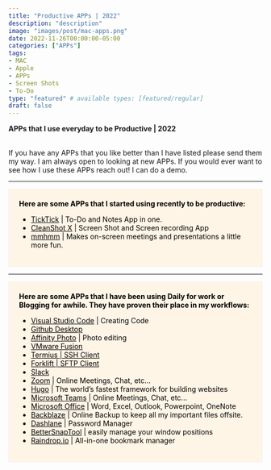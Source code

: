 ```yaml
---
title: "Productive APPs | 2022"
description: "description"
image: "images/post/mac-apps.png"
date: 2022-11-26T00:00:00-05:00
categories: ["APPs"]
tags:
- MAC
- Apple
- APPs
- Screen Shots
- To-Do
type: "featured" # available types: [featured/regular]
draft: false
---
```


<div>
  <b>APPs that I use everyday to be Productive | 2022</b>
</div>
<div>
  <br>
</div>

If you have any APPs that you like better than I have listed please send them my way. I am always open to looking at new APPs. If you would ever want to see how I use these APPs reach out! I can do a demo.

---

<div style="background-color:#fff5e6; Padding:20px; border: 1.5px solid #f2f2f2; color: black;" >
    <b>Here are some APPs that I started using recently to be productive:</b>
    <br>
        <ul>
            <li><a href="https://ticktick.com"   target="_blank" style="color: black;">TickTick</a> | To-Do and Notes App in one.</li>
            <li><a href="https://cleanshot.com/" target="_blank" style="color: black;">CleanShot X</a> | Screen Shot and Screen recording App</li>
            <li><a href="https://www.mmhmm.app"  target="_blank" style="color: black;">mmhmm</a> | Makes on-screen meetings and presentations a little more fun.</li>
        </ul>
</div>

---

<div style="background-color:#fff5e6; Padding:20px; border: 1.5px solid #f2f2f2; color: black;" >
    <b>Here are some APPs that I have been using Daily for work or Blogging for awhile. They have proven their place in my workflows:</b>
    <br>
        <ul>
            <li><a href="https://code.visualstudio.com/"                                     target="_blank" style="color: black;">Visual Studio Code</a> | Creating Code</li>
            <li><a href="https://docs.github.com/en/get-started/using-github/github-desktop" target="_blank" style="color: black;">Github Desktop</a></li>
            <li><a href="https://affinity.serif.com/en-us/photo/"                            target="_blank" style="color: black;">Affinity Photo</a> | Photo editing</li>
            <li><a href="https://www.vmware.com/products/fusion.html"                        target="_blank" style="color: black;">VMware Fusion</a></li>
            <li><a href="https://termius.com/"                                               target="_blank" style="color: black;">Termius | SSH Client</a></li>
            <li><a href="https://binarynights.com/"                                          target="_blank" style="color: black;">Forklift | SFTP Client</a></li>
            <li><a href="https://slack.com/"                                                 target="_blank" style="color: black;">Slack</a></li>
            <li><a href="https://zoom.us/"                                                   target="_blank" style="color: black;">Zoom</a> | Online Meetings, Chat, etc...</li>
            <li><a href="https://gohugo.io/"                                                 target="_blank" style="color: black;">Hugo</a> | The world’s fastest framework for building websites</li>
            <li><a href="https://www.microsoft.com"                                          target="_blank" style="color: black;">Microsoft Teams</a> | Online Meetings, Chat, etc...</li>
            <li><a href="https://www.microsoft.com"                                          target="_blank" style="color: black;">Microsoft Office</a> | Word, Excel, Outlook, Powerpoint, OneNote</li>
            <li><a href="https://www.backblaze.com/"                                         target="_blank" style="color: black;">Backblaze</a> | Online Backup to keep all my important files offsite.</li>
            <li><a href="https://www.dashlane.com/"                                          target="_blank" style="color: black;">Dashlane</a> | Password Manager</li>
            <li><a href="https://folivora.ai/bettersnaptool"                                 target="_blank" style="color: black;">BetterSnapTool</a> | easily manage your window positions</li>
            <li><a href="https://raindrop.io"                                                target="_blank" style="color: black;">Raindrop.io</a> | All-in-one bookmark manager</li>
        </ul>
</div>



